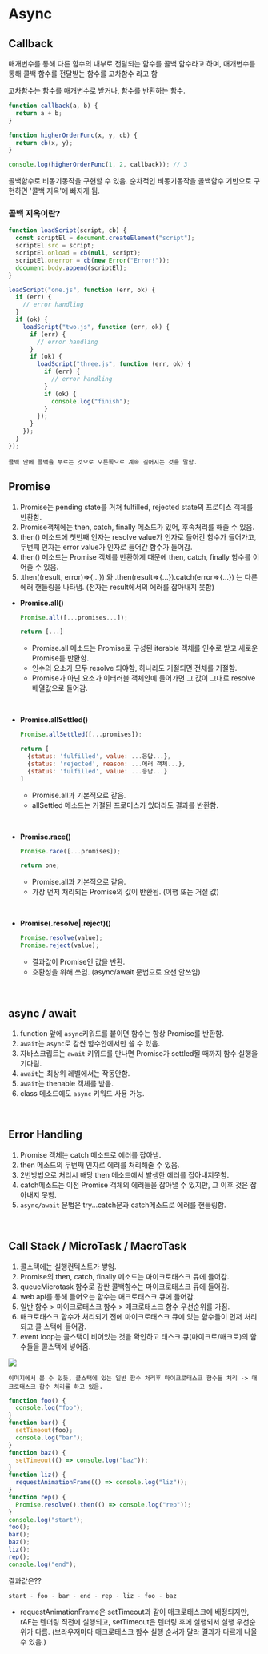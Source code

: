 # **Async**

## **Callback**

매개변수를 통해 다른 함수의 내부로 전달되는 함수를 콜백 함수라고 하며, 매개변수를 통해 콜백 함수를 전달받는 함수를 고차함수 라고 함

고차함수는 함수를 매개변수로 받거나, 함수를 반환하는 함수.

```js
function callback(a, b) {
  return a + b;
}

function higherOrderFunc(x, y, cb) {
  return cb(x, y);
}

console.log(higherOrderFunc(1, 2, callback)); // 3
```

콜백함수로 비동기동작을 구현할 수 있음.
순차적인 비동기동작을 콜백함수 기반으로 구현하면 '콜백 지옥'에 빠지게 됨.

### 콜백 지옥이란?

```js
function loadScript(script, cb) {
  const scriptEl = document.createElement("script");
  scriptEl.src = script;
  scriptEl.onload = cb(null, script);
  scriptEl.onerror = cb(new Error("Error!"));
  document.body.append(scriptEl);
}

loadScript("one.js", function (err, ok) {
  if (err) {
    // error handling
  }
  if (ok) {
    loadScript("two.js", function (err, ok) {
      if (err) {
        // error handling
      }
      if (ok) {
        loadScript("three.js", function (err, ok) {
          if (err) {
            // error handling
          }
          if (ok) {
            console.log("finish");
          }
        });
      }
    });
  }
});
```

`콜백 안에 콜백을 부르는 것으로 오른쪽으로 계속 길어지는 것을 말함.`

## **Promise**

1. Promise는 pending state를 거쳐 fulfilled, rejected state의 프로미스 객체를 반환함.
2. Promise객체에는 then, catch, finally 메소드가 있어, 후속처리를 해줄 수 있음.
3. then() 메소드에 첫번째 인자는 resolve value가 인자로 들어간 함수가 들어가고, 두번째 인자는 error value가 인자로 들어간 함수가 들어감.
4. then() 메소드는 Promise 객체를 반환하게 때문에 then, catch, finally 함수를 이어줄 수 있음.
5. .then((result, error)=>{...}) 와 .then(result=>{...}).catch(error=>{...}) 는 다른 에러 핸들링을 나타냄. (전자는 result에서의 에러를 잡아내지 못함)

- **Promise.all()**

  ```js
  Promise.all([...promises...]);

  return [...]

  ```

  - Promise.all 메소드는 Promise로 구성된 iterable 객체를 인수로 받고 새로운 Promise를 반환함.
  - 인수의 요소가 모두 resolve 되야함, 하나라도 거절되면 전체를 거절함.
  - Promise가 아닌 요소가 이터러블 객체안에 들어가면 그 값이 그대로 resolve 배열값으로 들어감.

<br />

- **Promise.allSettled()**

  ```js
  Promise.allSettled([...promises]);

  return [
    {status: 'fulfilled', value: ...응답...},
    {status: 'rejected', reason: ...에러 객체...},
    {status: 'fulfilled', value: ...응답...}
  ]
  ```

  - Promise.all과 기본적으로 같음.
  - allSettled 메소드는 거절된 프로미스가 있더라도 결과를 반환함.

<br />

- **Promise.race()**

  ```js
  Promise.race([...promises]);

  return one;
  ```

  - Promise.all과 기본적으로 같음.
  - 가장 먼저 처리되는 Promise의 값이 반환됨. (이행 또는 거절 값)

<br />

- **Promise(.resolve|.reject)()**

  ```js
  Promise.resolve(value);
  Promise.reject(value);
  ```

  - 결과값이 Promise인 값을 반환.
  - 호환성을 위해 쓰임. (async/await 문법으로 요샌 안쓰임)

<br />

## **async / await**

1. function 앞에 `async`키워드를 붙이면 함수는 항상 Promise를 반환함.
2. `await`는 `async`로 감싼 함수안에서만 쓸 수 있음.
3. 자바스크립트는 `await` 키워드를 만나면 Promise가 settled될 때까지 함수 실행을 기다림.
4. `await`는 최상위 레벨에서는 작동안함.
5. `await`는 thenable 객체를 받음.
6. class 메소드에도 `async` 키워드 사용 가능.

<br />

## **Error Handling**

1. Promise 객체는 catch 메소드로 에러를 잡아냄.
2. then 메소드의 두번째 인자로 에러를 처리해줄 수 있음.
3. 2번방법으로 처리시 해당 then 메소드에서 발생한 에러를 잡아내지못함.
4. catch메소드는 이전 Promise 객체의 에러들을 잡아낼 수 있지만, 그 이후 것은 잡아내지 못함.
5. `async/await` 문법은 try...catch문과 catch메소드로 에러를 핸들링함.

<br />

## **Call Stack / MicroTask / MacroTask**

1. 콜스택에는 실행컨텍스트가 쌓임.
2. Promise의 then, catch, finally 메소드는 마이크로태스크 큐에 들어감.
3. queueMicrotask 함수로 감싼 콜백함수는 마이크로태스크 큐에 들어감.
4. web api를 통해 들어오는 함수는 매크로태스크 큐에 들어감.
5. 일반 함수 > 마이크로태스크 함수 > 매크로태스크 함수 우선순위를 가짐.
6. 매크로태스크 함수가 처리되기 전에 마이크로태스크 큐에 있는 함수들이 먼저 처리되고 콜 스택에 들어감.
7. event loop는 콜스택이 비어있는 것을 확인하고 태스크 큐(마이크로/매크로)의 함수들을 콜스택에 넣어줌.

<img src="https://uploads.disquscdn.com/images/9466d8aa53fc5b3e63a92858a94bb429df02bbd20012b738f0461343beaa6f90.gif?w=800&h=416" />

`이미지에서 볼 수 있듯, 콜스택에 있는 일반 함수 처리후 마이크로태스크 함수들 처리 -> 매크로태스크 함수 처리를 하고 있음.`

```js
function foo() {
  console.log("foo");
}
function bar() {
  setTimeout(foo);
  console.log("bar");
}
function baz() {
  setTimeout(() => console.log("baz"));
}
function liz() {
  requestAnimationFrame(() => console.log("liz"));
}
function rep() {
  Promise.resolve().then(() => console.log("rep"));
}
console.log("start");
foo();
bar();
baz();
liz();
rep();
console.log("end");
```

결과값은??

`start - foo - bar - end - rep - liz - foo - baz`

- requestAnimationFrame은 setTimeout과 같이 매크로태스크에 배정되지만, rAF는 렌더링 직전에 실행되고, setTimeout은 렌더링 후에 실행되서 실행 우선순위가 다름. (브라우저마다 매크로태스크 함수 실행 순서가 달라 결과가 다르게 나올 수 있음.)
